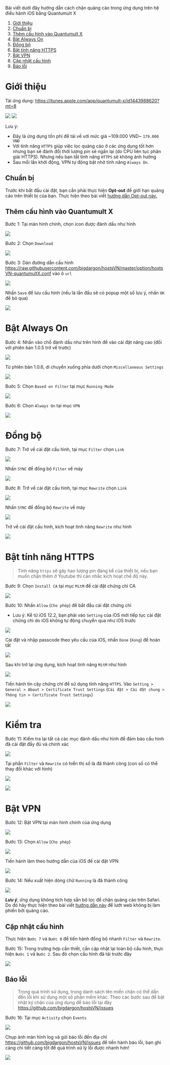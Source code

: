 Bài viết dưới đây hướng dẫn cách chặn quảng cáo trong ứng dụng trên hệ điều hành iOS bằng Quantumult X

1. [Giới thiệu](https://github.com/bigdargon/hostsVN/wiki/Quantumult-X#gi%E1%BB%9Bi-thi%E1%BB%87u)
2. [Chuẩn bị](https://github.com/bigdargon/hostsVN/wiki/Quantumult-X#chu%E1%BA%A9n-b%E1%BB%8B)
3. [Thêm cấu hình vào Quantumult X](https://github.com/bigdargon/hostsVN/wiki/Quantumult-X#th%C3%AAm-c%E1%BA%A5u-h%C3%ACnh-v%C3%A0o-quantumult-x)
4. [Bật Always On](https://github.com/bigdargon/hostsVN/wiki/Quantumult-X#b%E1%BA%ADt-always-on)
5. [Đồng bộ](https://github.com/bigdargon/hostsVN/wiki/Quantumult-X#%C4%90%E1%BB%93ng-b%E1%BB%99)
6. [Bật tính năng HTTPS](https://github.com/bigdargon/hostsVN/wiki/Quantumult-X#b%E1%BA%ADt-t%C3%ADnh-n%C4%83ng-https)
7. [Bật VPN](https://github.com/bigdargon/hostsVN/wiki/Quantumult-X#b%E1%BA%ADt-vpn)
8. [Cập nhật cấu hình](https://github.com/bigdargon/hostsVN/wiki/Quantumult-X#c%E1%BA%ADp-nh%E1%BA%ADt-c%E1%BA%A5u-h%C3%ACnh)
9. [Báo lỗi](https://github.com/bigdargon/hostsVN/wiki/Quantumult-X#b%C3%A1o-l%E1%BB%97i)

# Giới thiệu

Tải ứng dụng: https://itunes.apple.com/app/quantumult-x/id1443988620?mt=8

![](https://is2-ssl.mzstatic.com/image/thumb/Purple113/v4/65/04/d1/6504d15f-eb22-526e-1055-352290c0feb9/pr_source.png/300x0w.jpg) ![](https://is4-ssl.mzstatic.com/image/thumb/Purple123/v4/e2/30/68/e230680f-1bff-498a-8cee-52a231c637c7/pr_source.png/300x0w.jpg)

Lưu ý:
* Đây là ứng dụng tốn phí để tải về với mức giá ~109.000 VND~ `179.000 VND`
* Với tính năng `HTTPS` giúp việc lọc quảng cáo ở các ứng dụng tốt hơn nhưng bạn sẽ đánh đổi thời lượng pin sẽ ngắn lại (do CPU liên tục phân giải HTTPS). Nhưng nếu bạn tắt tính năng `HTTPS` sẽ không ảnh hưởng
* Sau mỗi lần khởi động, VPN tự động bật nhờ tính năng `Always On`.

## Chuẩn bị

Trước khi bắt đầu cài đặt, bạn cần phải thực hiện **Opt-out** để giới hạn quảng cáo trên thiết bị của bạn. Thực hiện theo bài viết [hướng dẫn Opt-out này.](https://github.com/bigdargon/hostsVN/wiki/Opt-out)

## Thêm cấu hình vào Quantumult X

Bước 1: Tại màn hình chính, chọn icon được đánh dấu như hình

![](https://raw.githubusercontent.com/bigdargon/hostsVN/gh-pages/wiki/img_QuantumultX_B01.jpg)

Bước 2: Chọn `Download`

![](https://raw.githubusercontent.com/bigdargon/hostsVN/gh-pages/wiki/img_QuantumultX_B02.jpg)

Bước 3: Dán đường dẫn cấu hình https://raw.githubusercontent.com/bigdargon/hostsVN/master/option/hostsVN-quantumultX.conf vào ô `url`

![](https://raw.githubusercontent.com/bigdargon/hostsVN/gh-pages/wiki/img_QuantumultX_B03.jpg)

Nhấn `Save` để lưu cấu hình (nếu là lần đầu sẽ có popup một số lưu ý, nhấn `OK` để bỏ qua)

![](https://raw.githubusercontent.com/bigdargon/hostsVN/gh-pages/wiki/img_QuantumultX_B03-1.jpg)

# Bật Always On

Bước 4: Nhấn vào chỗ đánh dấu như trên hình để vào cài đặt nâng cao (đối với phiên bản 1.0.5 trở về trước)

![](https://raw.githubusercontent.com/bigdargon/hostsVN/gh-pages/wiki/img_QuantumultX_B04.jpg)

Từ phiên bản 1.0.6, di chuyển xuống phía dưới chọn `Miscellaneous Settings`

![](https://raw.githubusercontent.com/bigdargon/hostsVN/gh-pages/wiki/img_QuantumultX_B04-1.jpg)

Bước 5: Chọn `Based on Filter` tại mục `Running Mode`

![](https://raw.githubusercontent.com/bigdargon/hostsVN/gh-pages/wiki/img_QuantumultX_B05.jpg)

Bước 6: Chọn `Always On` tại mục `VPN`

![](https://raw.githubusercontent.com/bigdargon/hostsVN/gh-pages/wiki/img_QuantumultX_B06.jpg)

# Đồng bộ

Bước 7: Trở về cài đặt cấu hình, tại mục `Filter` chọn `Link`

![](https://raw.githubusercontent.com/bigdargon/hostsVN/gh-pages/wiki/img_QuantumultX_B07.jpg)

Nhấn `SYNC` để đồng bộ `Filter` về máy

![](https://raw.githubusercontent.com/bigdargon/hostsVN/gh-pages/wiki/img_QuantumultX_B07-1.jpg)

Bước 8: Trở về cài đặt cấu hình, tại mục `Rewrite` chọn `Link`

![](https://raw.githubusercontent.com/bigdargon/hostsVN/gh-pages/wiki/img_QuantumultX_B08.jpg)

Nhấn `SYNC` để đồng bộ `Rewrite` về máy

![](https://raw.githubusercontent.com/bigdargon/hostsVN/gh-pages/wiki/img_QuantumultX_B08-1.jpg)

Trở về cài đặt cấu hình, kích hoạt tính năng `Rewrite` như hình

![](https://raw.githubusercontent.com/bigdargon/hostsVN/gh-pages/wiki/img_QuantumultX_B08-2.jpg)

# Bật tính năng HTTPS

> Tính năng `https` sẽ gây hao lượng pin đáng kể của thiết bị, nếu bạn muốn chặn thêm ở Youtube thì cân nhắc kích hoạt chế độ này.

Bước 9: Chọn `Install CA` tại mục `MitM` để cài đặt chứng chỉ CA

![](https://raw.githubusercontent.com/bigdargon/hostsVN/gh-pages/wiki/img_QuantumultX_B09.jpg)

Bước 10: Nhấn `Allow` (`Cho phép`) để bắt đầu cài đặt chứng chỉ

* Lưu ý: Kể từ iOS 12.2, bạn phải vào `Setting` của iOS mới tiếp tục cài đặt chứng chỉ do iOS không tự động chuyển qua như iOS trước

![](https://raw.githubusercontent.com/bigdargon/hostsVN/gh-pages/wiki/img_QuantumultX_B10.jpg)

Cài đặt và nhập passcode theo yêu cầu của iOS, nhấn `Done` (`Xong`) để hoàn tất

![](https://raw.githubusercontent.com/bigdargon/hostsVN/gh-pages/wiki/img_QuantumultX_B10-1.jpg)

Sau khi trở lại ứng dụng, kích hoạt tính năng `MitM` như hình

![](https://raw.githubusercontent.com/bigdargon/hostsVN/gh-pages/wiki/img_QuantumultX_B10-2.jpg)

Tiến hành tin cậy chứng chỉ để sử dụng tính năng `HTTPS`. Vào `Setting > General > About > Certificate Trust Settings` (`Cài đặt > Cài đặt chung > Thông tin > Certificate Trust Settings`)

![](https://raw.githubusercontent.com/bigdargon/hostsVN/gh-pages/wiki/img_QuantumultX_B13-2.jpg)

# Kiểm tra

Bước 11: Kiểm tra lại tất cả các mục đánh dấu như hình để đảm bảo cấu hình đã cài đặt đầy đủ và chính xác

![](https://raw.githubusercontent.com/bigdargon/hostsVN/gh-pages/wiki/img_QuantumultX_B11.jpg)

Tại phần `Filter` và `Rewrite` có hiển thị số là đã thành công (con số có thể thay đổi khác với hình)

![](https://raw.githubusercontent.com/bigdargon/hostsVN/gh-pages/wiki/img_QuantumultX_B11-1.jpg)

![](https://raw.githubusercontent.com/bigdargon/hostsVN/gh-pages/wiki/img_QuantumultX_B11-2.jpg)

# Bật VPN

Bước 12: Bật VPN tại màn hình chính của ứng dụng

![](https://raw.githubusercontent.com/bigdargon/hostsVN/gh-pages/wiki/img_QuantumultX_B12.jpg)

Bước 13: Chọn `Allow` (`Cho phép`)

![](https://raw.githubusercontent.com/bigdargon/hostsVN/gh-pages/wiki/img_QuantumultX_B13.jpg)

Tiến hành làm theo hướng dẫn của iOS để cài đặt VPN

![](https://raw.githubusercontent.com/bigdargon/hostsVN/gh-pages/wiki/img_QuantumultX_B13-1.png)

Bước 14: Nếu xuất hiện dòng chữ `Running` là đã thành công

![](https://raw.githubusercontent.com/bigdargon/hostsVN/gh-pages/wiki/img_QuantumultX_B14.jpg)

_**Lưu ý**_, ứng dụng không tích hợp sẵn bộ lọc để chặn quảng cáo trên Safari. Do đó hãy thực hiện theo bài viết [hướng dẫn này](https://github.com/bigdargon/hostsVN/wiki/Adguard) để lướt web không bị làm phiền bởi quảng cáo.

## Cập nhật cấu hình

Thực hiện `Bước 7` và `Bước 8` để tiến hành đồng bộ nhanh `Filter` và `Rewrite`. 

Bước 15: Trong trường hợp cần thiết, cần cập nhật lại toàn bộ cấu hình, thực hiện `Bước 1` và `Bước 2`. Sau đó chọn cấu hình đã tải trước đây

![](https://raw.githubusercontent.com/bigdargon/hostsVN/gh-pages/wiki/img_QuantumultX_B15.jpg)

## Báo lỗi

> Trong quá trình sử dụng, trong danh sách tên miền chặn có thể dẫn đến lỗi khi sử dụng một số phần mềm khác. Theo các bước sau để bật nhật ký chặn của ứng dụng để báo lỗi tại đây https://github.com/bigdargon/hostsVN/issues

Bước 16: Tại mục `Activity` chọn `Events`

![](https://raw.githubusercontent.com/bigdargon/hostsVN/gh-pages/wiki/img_QuantumultX_B16.jpg)

Chụp ảnh màn hình log và gửi báo lỗi đến địa chỉ https://github.com/bigdargon/hostsVN/issues để tiến hành báo lỗi, bạn ghi càng chi tiết càng tốt để quá trình xử lý lỗi được nhanh hơn!

![](https://raw.githubusercontent.com/bigdargon/hostsVN/gh-pages/wiki/img_QuantumultX_B16-1.png)